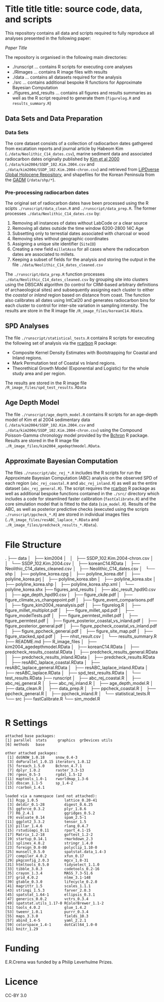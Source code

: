 # Title title title: source code, data, and scripts

This repository contains all data and scripts required to fully reproduce all analyses presented in the following paper: 

_Paper Title_

The repository is organised in the following main directories:
  - ./runscript ... contains R scripts for executing core analyses
  - ./Rimages ... contains R image files with results
  - ./data ... contains all datasets required for the analysis
  - ./src ... contains additional bespoke R functions for Approximate Bayesian Computation
  - ./figures_and_results ... contains all figures and results summaries as well as the R script required to generate them (`figurelog.R` and `results_summary.R`)
  
## Data Sets and Data Preparation

### Data Sets
The core dataset consists of a collection of radiocarbon dates gathgered from excatation reports and journal article by Habeom Kim (`./data/Neolithic_C14_dates.csv`), marine sediment data and associated radiocarbon dates originally published by [Kim et al 2000](https://doi.org/10.1016/j.quascirev.2004.08.010) (`./data/kim2004/SSDP_102.Kim.2004.csv` and `./data/kim2004/SSDP_102.Kim.2004-chron.csv`) and retrieved from [LiPDverse Global Holocene Repository](http://lipdverse.org/globalHolocene/current_version/SSDP_102.Kim.2004.html), and shapefiles for the Korean Peninsula from the [GADM](https://gadm.org/index.html) (`/data/shp/*`).

### Pre-processing radiocarbon dates
The original set of radiocarbon dates have been processed using the R scipts `./runscript/data_clean.R` and `./runscript/data_prep.R`. The former processes `./data/Neolithic_C14_dates.csv` by:

1. Removing all instances of dates without LabCode or a clear source
2. Removing all dates outside the time window 6200-2800 14C Age
3. Subsetting only to terrestial dates associated with charcoal or wood
4. Removing sites without geographic coordinates
5. Assigning a unique site identifier (`SiteID`)
6. Creating a new field `milletAsso` for all cases where the radiocarbon dates are associated to millets.
7. Keeping a subset of fields for the analysis and storing the output in the file `./data/Neolithic_C14_dates_cleaned.csv`

The `./runscript/data_prep.R` function processes `./data/Neolithic_C14_dates_cleaned.csv` by grouping site into clusters using the DBSCAN algorithm (to control for CRM-based arbitrary definitions of archaeological sites) and subsequently assigning each cluster to either the _coastal_ or _inland_ region based on distance from coast. The function also calibrates all dates using IntCal20 and generates radiocarbon bins for each cluster to control for inter-site variation in sampling intensity. The results are store in the R image file `/R_image_files/koreanC14.RData`. 

## SPD Analyses
The file `./runscript/statistical_tests.R` contains R scripts for executing the following set of analysis via the [rcarbon](https://cran.r-project.org/web/packages/rcarbon/index.html) R package:
 - Composite Kernel Density Estimates with Bootstrapping for Coastal and Inland regions.
 - Mark Permutation test of Coastal vs Inland regions.
 - Theorethical Growth Model (Exponential and Logistic) for the whole study area and per region.

The results are stored in the R image file `/R_image_files/spd_test_results.RData`

## Age Depth Model
The file `./runscript/age_depth_model.R` contains R scripts for an age-depth model of Kim et al 2004 sedimentary data (`./data/kim2004/SSDP_102.Kim.2004.csv` and `./data/kim2004/SSDP_102.Kim.2004-chron.csv`) using the Compound Poisson-Gamma chronology model provided by the [Bchron](https://cran.r-project.org/web/packages/Bchron/index.html) R package. Results are stored in the R image file `./R_image_files/kim2004_agedepthmodel.RData`.

## Approximate Bayesian Computation
The files `./runscript/abc_rej_*.R` includes the R scripts for run the Approximate Bayesian Computation (ABC) analysis on the observed SPD of each region (`abc_rej_coastal.R` and `abc_rej_inland.R`) as well as the entire dataset (`abc_rej_general.R`). The script requires the [rcarbon](https://cran.r-project.org/web/packages/rcarbon/index.html) R package as well as additional bespoke functions contained in the `./src/` directory which includes a code for steamlined faster calibration (`fastCalibrate.R`) and the core simulation model that is fitted to the data (`sim_model.R`). Results of the ABC, as well as posterior predictive checks (executed using the scripts `./runscript/ppcheck_*.R`) are stored in individual images files (`./R_image_files/resABC_laplace_*.RData` and `./R_image_files/predcheck_results_*.RData`).

# File Structure

.
├── data
│   ├── kim2004
│   │   ├── SSDP_102.Kim.2004-chron.csv
│   │   └── SSDP_102.Kim.2004.csv
│   ├── koreanC14.RData
│   ├── Neolithic_C14_dates_cleaned.csv
│   ├── Neolithic_C14_dates.csv
│   └── shp
│       ├── polyline_korea.cpg
│       ├── polyline_korea.dbf
│       ├── polyline_korea.prj
│       ├── polyline_korea.sbn
│       ├── polyline_korea.sbx
│       ├── polyline_korea.shp
│       ├── polyline_korea.shp.xml
│       └── polyline_korea.shx
├── figures_and_results
│   ├── abc_result_hpd90.csv
│   ├── age_depth_hpd90.csv
│   ├── figure_ckde.pdf
│   ├── figure_climate_vs_changepoint.pdf
│   ├── figure_event_comparisons.pdf
│   ├── figure_kim2004_reanalysis.pdf
│   ├── figurelog.R
│   ├── figure_millet_multiplot.pdf
│   ├── figure_millet_spd.pdf
│   ├── figure_modelTests.pdf
│   ├── figure_permtest_millet.pdf
│   ├── figure_permtest.pdf
│   ├── figure_posterior_coastal_vs_inland.pdf
│   ├── figure_posterior_general.pdf
│   ├── figure_ppcheck_coastal_vs_inland.pdf
│   ├── figure_ppcheck_general.pdf
│   ├── figure_site_map.pdf
│   ├── figure_stacked_spd.pdf
│   ├── nhst_result.csv
│   └── results_summary.R
├── README.md
├── R_image_files
│   ├── kim2004_agedepthmodel.RData
│   ├── koreanC14.RData
│   ├── predcheck_results_coastal.RData
│   ├── predcheck_results_general.RData
│   ├── predcheck_results_inland.RData
│   ├── predcheck_results.RData
│   ├── resABC_laplace_coastal.RData
│   ├── resABC_laplace_general.RData
│   ├── resABC_laplace_inland.RData
│   ├── resABC_laplace.RData
│   ├── spd_test_results.RData
│   └── test_results.RData
├── runscript
│   ├── abc_rej_coastal.R
│   ├── abc_rej_general.R
│   ├── abc_rej_inland.R
│   ├── age_depth_model.R
│   ├── data_clean.R
│   ├── data_prep.R
│   ├── ppcheck_coastal.R
│   ├── ppcheck_general.R
│   ├── ppcheck_inland.R
│   └── statistical_tests.R
└── src
    ├── fastCalibrate.R
    └── sim_model.R
```
```


# R Settings

```
attached base packages:
[1] parallel  stats     graphics  grDevices utils    
[6] methods   base     

other attached packages:
 [1] doSNOW_1.0.18     snow_0.4-3       
 [3] doParallel_1.0.15 iterators_1.0.12 
 [5] foreach_1.5.0     Bchron_4.7.1     
 [7] dplyr_1.0.2       raster_3.3-13    
 [9] rgeos_0.5-3       rgdal_1.5-12     
[11] maptools_1.0-1    rworldmap_1.3-6  
[13] dbscan_1.1-5      sp_1.4-2         
[15] rcarbon_1.4.1    

loaded via a namespace (and not attached):
 [1] Rcpp_1.0.5            lattice_0.20-41      
 [3] deldir_0.1-28         digest_0.6.25        
 [5] ggforce_0.3.2         plyr_1.8.6           
 [7] R6_2.4.1              ggridges_0.5.2       
 [9] evaluate_0.14         spam_2.5-1           
[11] ggplot2_3.3.2         tensor_1.5           
[13] pillar_1.4.6          rlang_0.4.7          
[15] rstudioapi_0.11       rpart_4.1-15         
[17] Matrix_1.2-18         goftest_1.2-2        
[19] startup_0.14.1        rmarkdown_2.3        
[21] splines_4.0.2         stringr_1.4.0        
[23] foreign_0.8-80        polyclip_1.10-0      
[25] munsell_0.5.0         spatstat.data_1.4-3  
[27] compiler_4.0.2        xfun_0.17            
[29] pkgconfig_2.0.3       mgcv_1.8-31          
[31] htmltools_0.5.0       tidyselect_1.1.0     
[33] tibble_3.0.3          codetools_0.2-16     
[35] crayon_1.3.4          MASS_7.3-51.6        
[37] grid_4.0.2            nlme_3.1-148         
[39] gtable_0.3.0          lifecycle_0.2.0      
[41] magrittr_1.5          scales_1.1.1         
[43] stringi_1.5.3         farver_2.0.3         
[45] spatstat_1.64-1       ellipsis_0.3.1       
[47] generics_0.0.2        vctrs_0.3.4          
[49] spatstat.utils_1.17-0 RColorBrewer_1.1-2   
[51] tools_4.0.2           glue_1.4.2           
[53] tweenr_1.0.1          purrr_0.3.4          
[55] maps_3.3.0            fields_10.3          
[57] abind_1.4-5           yaml_2.2.1           
[59] colorspace_1.4-1      dotCall64_1.0-0      
[61] knitr_1.29   
```

# Funding
E.R.Crema was funded by a Philip Leverhulme Prizes.

# Licence
CC-BY 3.0
